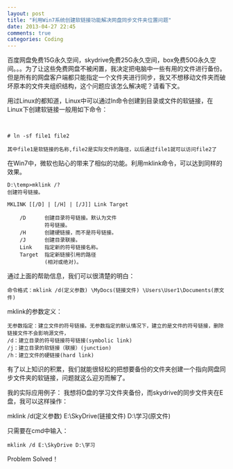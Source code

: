 ```yaml
---
layout: post
title: "利用Win7系统创建软链接功能解决网盘同步文件夹位置问题"
date: 2013-04-27 22:45
comments: true
categories: Coding
---
```


百度网盘免费15G永久空间，skydrive免费25G永久空间，box免费50G永久空间。。。为了让这些免费网盘不被闲置，我决定把电脑中一些有用的文件进行备份。但是所有的网盘客户端都只能指定一个文件夹进行同步，我又不想移动文件夹而破坏原本的文件夹组织结构，这个问题应该怎么解决呢？请看下文。



用过Linux的都知道，Linux中可以通过ln命令创建到目录或文件的软链接，在Linux下创建软链接一般用如下命令：




<!--more-->




<br />



      
    # ln -sf file1 file2
 
    其中file1是软链接的名称,file2是实际文件的路径，以后通过file1就可以访问file2了

在Win7中，微软也贴心的带来了相似的功能。利用mklink命令，可以达到同样的效果。








    D:\temp>mklink /?
    创建符号链接。
 
    MKLINK [[/D] | [/H] | [/J]] Link Target
 
        /D      创建目录符号链接。默认为文件
                符号链接。
        /H      创建硬链接，而不是符号链接。
        /J      创建目录联接。
        Link    指定新的符号链接名称。
        Target  指定新链接引用的路径
                (相对或绝对)。


通过上面的帮助信息，我们可以很清楚的明白：
       
    命令格式：mklink /d(定义参数) \MyDocs(链接文件) \Users\User1\Documents(原文件)


mklink的参数定义：


    无参数指定：建立文件的符号链接。无参数指定的默认情况下，建立的是文件的符号链接，删除链接文件不会影响源文件，
    /d：建立目录的符号链接符号链接(symbolic link)
    /j：建立目录的软链接（联接）(junction)
    /h：建立文件的硬链接(hard link)


有了以上知识的积累，我们就能很轻松的把想要备份的文件夹创建一个指向网盘同步文件夹的软链接，问题就这么迎刃而解了。


   我的实际应用例子： 我想将D盘的学习文件夹备份，而skydrive的同步文件夹在E盘，我可以这样操作：


  mklink /d(定义参数) E:\SkyDrive(链接文件) D:\学习(原文件)

只需要在cmd中输入：


    mklink /d E:\SkyDrive D:\学习


Problem Solved！



